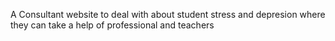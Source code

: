 A Consultant website to deal with about student stress and depresion where they can take a help of professional and teachers
